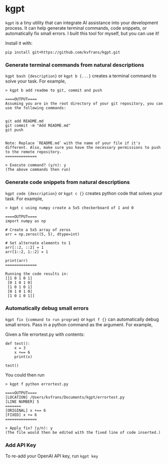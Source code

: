 # kgpt

`kgpt` is a tiny utility that can integrate AI assistance into your development process. It can help generate terminal commands, code snippets, or automatically fix small errors. I built this tool for myself, but you can use it!

Install it with:
```
pip install git+https://github.com/kvfrans/kgpt.git
```

### Generate terminal commands from natural descriptions
`kgpt bash {description}` or `kgpt b {...}` creates a terminal command to solve your task. For example,
```
> kgpt b add readme to git, commit and push

====OUTPUT====
Assuming you are in the root directory of your git repository, you can use the following commands:


git add README.md
git commit -m "Add README.md"
git push


Note: Replace `README.md` with the name of your file if it's different. Also, make sure you have the necessary permissions to push to the remote repository.
==============

> Execute command? (y/n): y
(The above commands then run)
```

### Generate code snippets from natural descriptions

`kgpt code {description}` or `kgpt c {}` creates python code that solves your task. For example,
```
> kgpt c using numpy create a 5x5 checkerboard of 1 and 0

====OUTPUT====
import numpy as np

# Create a 5x5 array of zeros
arr = np.zeros((5, 5), dtype=int)

# Set alternate elements to 1
arr[::2, ::2] = 1
arr[1::2, 1::2] = 1

print(arr)
==============

Running the code results in:
[[1 0 1 0 1]
 [0 1 0 1 0]
 [1 0 1 0 1]
 [0 1 0 1 0]
 [1 0 1 0 1]]

```

### Automatically debug small errors

`kgpt fix {command to run program}` or `kgpt f {}` can automatically debug small errors. Pass in a python command as the argument. For example,

Given a file errortest.py with contents:
```
def test():
    x = 3
    x +== 6
    print(x)

test()
```

You could then run
```
> kgpt f python errortest.py

====OUTPUT====
[LOCATION] /Users/kvfrans/Documents/kgpt/errortest.py
[LINE NUMBER] 5
=======
[ORIGINAL] x +== 6
[FIXED] x += 6
==============

> Apply fix? (y/n): y
(The file would then be edited with the fixed line of code inserted.)

```

### Add API Key
To re-add your OpenAI API key, run `kgpt key`